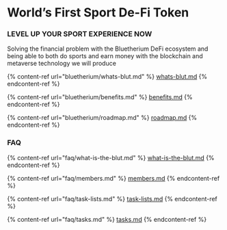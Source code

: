 # World’s First Sport De-Fi Token

### LEVEL UP YOUR SPORT EXPERIENCE NOW

Solving the financial problem with the Bluetherium DeFi ecosystem and being able to both do sports and earn money with the blockchain and metaverse technology we will produce



{% content-ref url="bluetherium/whats-blut.md" %}
[whats-blut.md](bluetherium/whats-blut.md)
{% endcontent-ref %}

{% content-ref url="bluetherium/benefits.md" %}
[benefits.md](bluetherium/benefits.md)
{% endcontent-ref %}

{% content-ref url="bluetherium/roadmap.md" %}
[roadmap.md](bluetherium/roadmap.md)
{% endcontent-ref %}

### FAQ

{% content-ref url="faq/what-is-the-blut.md" %}
[what-is-the-blut.md](faq/what-is-the-blut.md)
{% endcontent-ref %}

{% content-ref url="faq/members.md" %}
[members.md](faq/members.md)
{% endcontent-ref %}

{% content-ref url="faq/task-lists.md" %}
[task-lists.md](faq/task-lists.md)
{% endcontent-ref %}

{% content-ref url="faq/tasks.md" %}
[tasks.md](faq/tasks.md)
{% endcontent-ref %}
